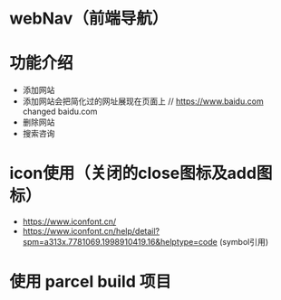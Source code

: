 # webNav（前端导航）
# 功能介绍
* 添加网站
 * 添加网站会把简化过的网址展现在页面上 // https://www.baidu.com   changed   baidu.com
* 删除网站
* 搜索咨询
# icon使用（关闭的close图标及add图标）
* https://www.iconfont.cn/
* https://www.iconfont.cn/help/detail?spm=a313x.7781069.1998910419.16&helptype=code (symbol引用)
# 使用 parcel build 项目
